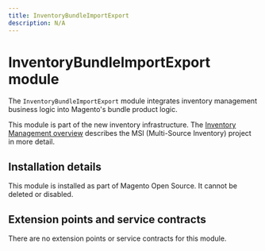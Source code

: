 ```yaml
---
title: InventoryBundleImportExport
description: N/A
---
```


# InventoryBundleImportExport module

The `InventoryBundleImportExport` module integrates inventory management business logic into Magento's bundle product logic.

This module is part of the new inventory infrastructure. The
[Inventory Management overview](https://developer.adobe.com/commerce/webapi/rest/inventory/index.html)
describes the MSI (Multi-Source Inventory) project in more detail.

## Installation details

This module is installed as part of Magento Open Source. It cannot be deleted or disabled.

## Extension points and service contracts

There are no extension points or service contracts for this module.
